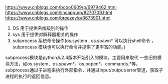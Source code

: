 https://www.cnblogs.com/bobo0609/p/6979462.html  
https://www.cnblogs.com/lincappu/p/8270709.html  
https://www.cnblogs.com/breezey/p/6673901.html

1. OS  用于提供系统级别的操作
2. sys 用于提供对解释器相关的操作
3. subprocess  系统命令操作(os.system , os.spawn* 可以执行shell命令 ， subprocess 模块也可以执行命令并提供了更丰富的功能。)

subprocess模块是python从2.4版本开始引入的模块。主要用来取代 一些旧的模块方法，如os.system、os.spawn*、os.popen*、commands.*等。subprocess通过子进程来执行外部指令，并通过input/output/error管道，获取子进程的执行的返回信息。